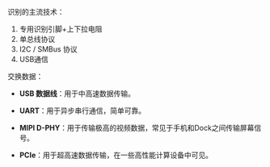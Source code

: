 

识别的主流技术：
1. 专用识别引脚+上下拉电阻
2. 单总线协议
3. I2C / SMBus 协议
4. USB通信



交换数据：
- **USB 数据线**：用于中高速数据传输。
- **UART**：用于异步串行通信，简单可靠。
    
- **MIPI D-PHY**：用于传输极高的视频数据，常见于手机和Dock之间传输屏幕信号。
    
- **PCIe**：用于超高速数据传输，在一些高性能计算设备中可见。
